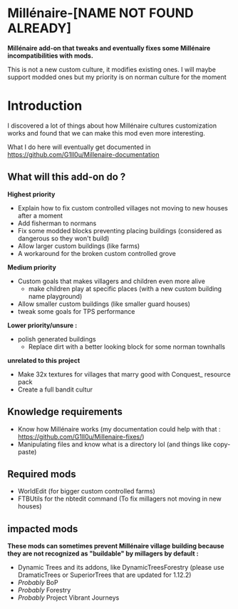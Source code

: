 # Millénaire-[NAME NOT FOUND ALREADY]
**Millénaire add-on that tweaks and eventually fixes some Millénaire incompatibilities with mods.**

This is not a new custom culture, it modifies existing ones. I will maybe support modded ones but my priority is on norman culture for the moment

# Introduction
I discovered a lot of things about how Millénaire cultures customization works and found that we can make this mod even more interesting.

What I do here will eventually get documented in https://github.com/G1ll0u/Millenaire-documentation

## What will this add-on do ?

**Highest priority**
* Explain how to fix custom controlled villages not moving to new houses after a moment
* Add fisherman to normans
* Fix some modded blocks preventing placing buildings (considered as dangerous so they won't build)
* Allow larger custom buildings (like farms)
* A workaround for the broken custom controlled grove

**Medium priority**
* Custom goals that makes villagers and children even more alive
  * make children play at specific places (with a new custom building name playground)
* Allow smaller custom buildings (like smaller guard houses)
* tweak some goals for TPS performance

**Lower priority/unsure :**
* polish generated buildings
  * Replace dirt with a better looking block for some norman townhalls

**unrelated to this project**
* Make 32x textures for villages that marry good with Conquest_ resource pack
* Create a full bandit cultur

## Knowledge requirements
* Know how Millénaire works (my documentation could help with that : https://github.com/G1ll0u/Millenaire-fixes/)
* Manipulating files and know what is a directory lol (and things like copy-paste)

## Required mods
* WorldEdit (for bigger custom controlled farms)
* FTBUtils for the nbtedit command (To fix millagers not moving in new houses)

## impacted mods
**These mods can sometimes prevent Millénaire village building because they are not recognized as "buildable" by millagers by default :**

* Dynamic Trees and its addons, like DynamicTreesForestry (please use DramaticTrees or SuperiorTrees that are updated for 1.12.2)
* *Probably* BoP
* *Probably* Forestry
* *Probably* Project Vibrant Journeys

